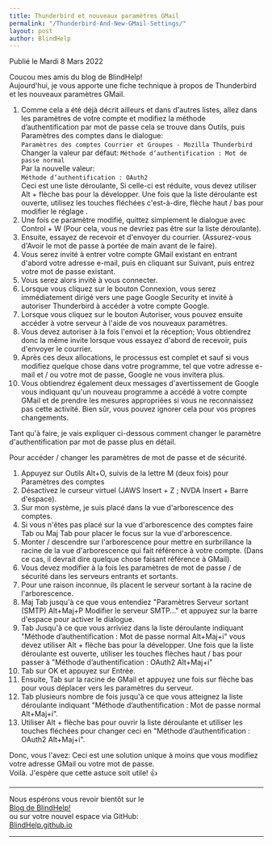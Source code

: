 ```yaml
---
title: Thunderbird et nouveaux paramètres GMail
permalink: "/Thunderbird-And-New-GMail-Settings/"
layout: post
author: BlindHelp
---
```


<footer>Publié le Mardi 8 Mars 2022</footer>


Coucou mes amis du blog de BlindHelp!    
Aujourd'hui, je vous apporte une fiche technique à propos de Thunderbird et les nouveaux paramètres GMail.    

1. Comme cela a été déjà décrit ailleurs et dans d'autres listes, allez dans les paramètres de votre compte et modifiez la méthode d’authentification par mot de passe  cela se trouve dans Outils, puis Paramètres des comptes dans le dialogue:    
`Paramètres des comptes Courrier et Groupes - Mozilla Thunderbird`    
Changer la valeur par défaut:
`Méthode d’authentification : Mot de passe normal`    
Par la nouvelle valeur:    
`Méthode d’authentification : OAuth2`    
Ceci est une liste déroulante, Si celle-ci est réduite, vous devez utiliser Alt + flèche bas pour la développer. Une fois que la liste déroulante est ouverte, utilisez les touches fléchées c'est-à-dire, flèche haut / bas pour modifier le réglage    .    
2. Une fois ce paramètre modifié, quittez simplement le dialogue avec Control + W (Pour cela, vous ne devriez pas être sur la liste déroulante).    
3. Ensuite, essayez de recevoir et d'envoyer du courrier. (Assurez-vous d'Avoir le mot de passe à portée de main avant de le faire).    
4. Vous serez invité à entrer votre compte GMail existant en entrant d'abord votre adresse e-mail, puis en cliquant sur Suivant, puis entrez votre mot de passe existant.    
5. Vous serez alors invité à vous connecter.    
6. Lorsque vous cliquez sur le bouton Connexion, vous serez immédiatement dirigé vers une page Google Security et invité à autoriser Thunderbird à accéder à votre compte Google.    
7. Lorsque vous cliquez sur le bouton Autoriser, vous pouvez ensuite accéder à votre serveur à l'aide de vos nouveaux paramètres.    
8. Vous devez autoriser à la fois l'envoi et la réception; Vous obtiendrez donc la même invite lorsque vous essayez d'abord de recevoir, puis d'envoyer le courrier.    
9. Après ces deux allocations, le processus est complet et sauf si vous modifiez quelque chose dans votre programme, tel que votre adresse e-mail et / ou votre mot de passe, Google ne vous invitera plus.    
10. Vous obtiendrez également deux messages d'avertissement de Google vous indiquant qu'un nouveau programme a accédé à votre compte GMail et de prendre les mesures appropriées si vous ne reconnaissez pas cette activité. Bien sûr, vous pouvez ignorer cela pour vos propres changements.    

Tant qu'à faire, je vais expliquer ci-dessous comment changer le paramètre d'authentification par mot de passe plus en détail.

Pour accéder / changer les paramètres de mot de passe et de sécurité.    

1. Appuyez sur Outils Alt+O, suivis de la lettre M (deux fois) pour Paramètres des comptes    
2. Désactivez le curseur virtuel (JAWS Insert + Z ; NVDA Insert + Barre d'espace).    
3. Sur mon système, je suis placé dans la vue d'arborescence des comptes.    
4. Si vous n'êtes pas placé sur la vue d'arborescence des comptes faire Tab ou Maj Tab pour placer le focus sur la vue d'arborescence.    
5. Monter / descendre sur l'arborescence pour mettre en surbrillance la racine de la vue d'arborescence qui fait référence à votre compte. (Dans ce cas, il devrait dire quelque chose faisant référence à GMail).    
6. Vous devez modifier à la fois les paramètres de mot de passe / de sécurité dans les serveurs entrants et sortants.    
7. Pour une raison inconnue, ils placent le serveur sortant à la racine de l'arborescence.    
8. Maj Tab jusqu'à ce que vous entendiez "Paramètres Serveur sortant (SMTP) Alt+Maj+P Modifier le serveur SMTP..." et appuyez sur la barre d'espace pour activer le dialogue.    
9. Tab Jusqu'à ce que vous arriviez dans la liste déroulante indiquant "Méthode d’authentification : Mot de passe normal Alt+Maj+i" vous devez utiliser Alt + flèche bas pour la développer. Une fois que la liste déroulante est ouverte, utiliser les touches flèches haut / bas pour passer à "Méthode d’authentification : OAuth2 Alt+Maj+i"    
10. Tab sur OK et appuyez sur Entrée.    
11. Ensuite, Tab sur la racine de GMail et appuyez une fois sur flèche bas pour vous déplacer vers les paramètres du serveur.    
12. Tab plusieurs nombre de fois jusqu'à ce que vous atteignez la liste déroulante indiquant "Méthode d’authentification : Mot de passe normal Alt+Maj+i".    
13. Utiliser Alt + flèche bas pour ouvrir la liste déroulante et utiliser les touches fléchées pour changer ceci en "Méthode d’authentification : OAuth2 Alt+Maj+i".    

Donc, vous l'avez: Ceci est une solution unique à moins que vous modifiez votre adresse GMail ou votre mot de passe.    
Voilà. J'espère que cette astuce soit utile! 👍    

---

Nous espérons vous revoir bientôt sur le      
[Blog de BlindHelp!](http://blindhelp.blogspot.fr/)                    
ou sur  votre nouvel espace via GitHub:                     
[BlindHelp.github.io](https://blindhelp.github.io)                    

---